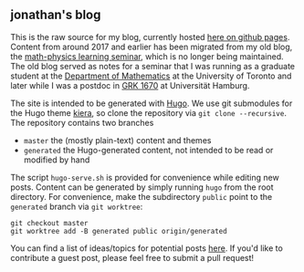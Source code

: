 jonathan's blog
----------------

This is the raw source for my blog, currently hosted
[here on github pages](https://jmf1sh.github.io).
Content from around 2017 and earlier has been migrated from my old blog, the
[math-physics learning seminar](http://mathphysseminar.blogspot.com/), which is
no longer being maintained. The old blog served as notes for a seminar that I
was running as a graduate student at the
[Department of Mathematics](https://www.math.toronto.edu) at the University of
Toronto and later while I was a postdoc in
[GRK 1670](https://grk1670.math.uni-hamburg.de/) at Universität Hamburg.

The site is intended to be generated with [Hugo](https://gohugo.io/). We use git
submodules for the Hugo theme
[kiera](https://github.com/funkydan2/hugo-kiera), so clone the repository via
`git clone --recursive`. The repository contains two branches
* `master` the (mostly plain-text) content and themes
* `generated` the Hugo-generated content, not intended to be read or modified by
  hand

The script `hugo-serve.sh` is provided for convenience while editing new posts.
Content can be generated by simply running `hugo` from the root directory. For
convenience, make the subdirectory `public` point to the `generated` branch via
`git worktree`:
```
git checkout master
git worktree add -B generated public origin/generated
```

You can find a list of ideas/topics for potential posts [here](TODO.md).
If you'd like to contribute a guest post, please feel free to submit a pull
request!
